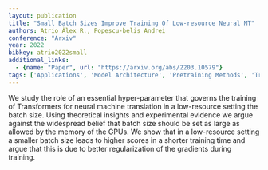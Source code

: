 ```yaml
---
layout: publication
title: "Small Batch Sizes Improve Training Of Low-resource Neural MT"
authors: Atrio Àlex R., Popescu-belis Andrei
conference: "Arxiv"
year: 2022
bibkey: atrio2022small
additional_links:
  - {name: "Paper", url: "https://arxiv.org/abs/2203.10579"}
tags: ['Applications', 'Model Architecture', 'Pretraining Methods', 'Training Techniques', 'Transformer']
---
```

We study the role of an essential hyper-parameter that governs the training of Transformers for neural machine translation in a low-resource setting the batch size. Using theoretical insights and experimental evidence we argue against the widespread belief that batch size should be set as large as allowed by the memory of the GPUs. We show that in a low-resource setting a smaller batch size leads to higher scores in a shorter training time and argue that this is due to better regularization of the gradients during training.
